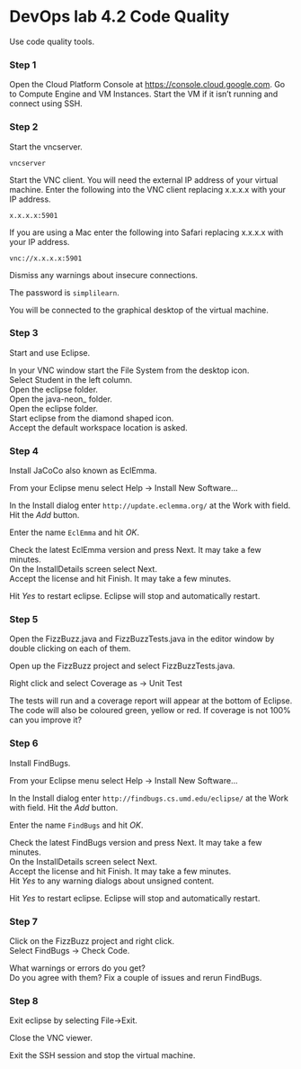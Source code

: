 # DevOps lab 4.2 Code Quality

Use code quality tools.

### Step 1

Open the Cloud Platform Console at https://console.cloud.google.com. Go to Compute Engine and VM Instances. Start the VM if it isn’t running and connect using SSH.

### Step 2

Start the vncserver.

`vncserver`

Start the VNC client. You will need the external IP address of your virtual machine. Enter the following into the VNC client replacing x.x.x.x with your IP address.

`x.x.x.x:5901`

If you are using a Mac enter the following into Safari replacing x.x.x.x with your IP address.

`vnc://x.x.x.x:5901`

Dismiss any warnings about insecure connections.

The password is `simplilearn`.

You will be connected to the graphical desktop of the virtual machine.

### Step 3

Start and use Eclipse.

In your VNC window start the File System from the desktop icon.  
Select Student in the left column.  
Open the eclipse folder.  
Open the java-neon_ folder.  
Open the eclipse folder.  
Start eclipse from the diamond shaped icon.  
Accept the default workspace location is asked.  

### Step 4

Install JaCoCo also known as EclEmma.

From your Eclipse menu select Help → Install New Software...

In the Install dialog enter `http://update.eclemma.org/` at the Work with field. Hit the _Add_ button.

Enter the name `EclEmma` and hit _OK_.

Check the latest EclEmma version and press Next. It may take a few minutes.  
On the InstallDetails screen select Next.  
Accept the license and hit Finish. It may take a few minutes.

Hit _Yes_ to restart eclipse. Eclipse will stop and automatically restart.

### Step 5

Open the FizzBuzz.java and FizzBuzzTests.java in the editor window by double clicking on each of them.

Open up the FizzBuzz project and select FizzBuzzTests.java.

Right click and select Coverage as -> Unit Test

The tests will run and a coverage report will appear at the bottom of Eclipse. The code will also be coloured green, yellow or red. If coverage is not 100% can you improve it?

### Step 6

Install FindBugs.

From your Eclipse menu select Help → Install New Software...

In the Install dialog enter `http://findbugs.cs.umd.edu/eclipse/` at the Work with field. Hit the _Add_ button.

Enter the name `FindBugs` and hit _OK_.

Check the latest FindBugs version and press Next. It may take a few minutes.  
On the InstallDetails screen select Next.  
Accept the license and hit Finish. It may take a few minutes.  
Hit _Yes_ to any warning dialogs about unsigned content.

Hit _Yes_ to restart eclipse. Eclipse will stop and automatically restart.

### Step 7

Click on the FizzBuzz project and right click.  
Select FindBugs -> Check Code.

What warnings or errors do you get?  
Do you agree with them?
Fix a couple of issues and rerun FindBugs.

### Step 8

Exit eclipse by selecting File->Exit.

Close the VNC viewer.

Exit the SSH session and stop the virtual machine.
